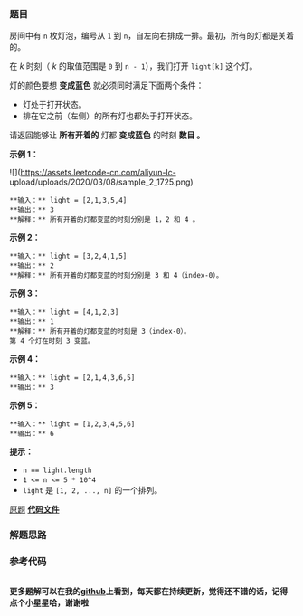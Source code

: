 ### 题目
房间中有 `n` 枚灯泡，编号从 `1` 到 `n`，自左向右排成一排。最初，所有的灯都是关着的。

在 _k_   时刻（ _k_ 的取值范围是 `0` 到 `n - 1`），我们打开 `light[k]` 这个灯。

灯的颜色要想 **变成蓝色** 就必须同时满足下面两个条件：

  * 灯处于打开状态。
  * 排在它之前（左侧）的所有灯也都处于打开状态。

请返回能够让 **所有开着的** 灯都 **变成蓝色** 的时刻 **数目 。**



**示例 1：**

![](https://assets.leetcode-cn.com/aliyun-lc-
upload/uploads/2020/03/08/sample_2_1725.png)

    
    
    **输入：** light = [2,1,3,5,4]
    **输出：** 3
    **解释：** 所有开着的灯都变蓝的时刻分别是 1，2 和 4 。
    

**示例 2：**

    
    
    **输入：** light = [3,2,4,1,5]
    **输出：** 2
    **解释：** 所有开着的灯都变蓝的时刻分别是 3 和 4（index-0）。
    

**示例 3：**

    
    
    **输入：** light = [4,1,2,3]
    **输出：** 1
    **解释：** 所有开着的灯都变蓝的时刻是 3（index-0）。
    第 4 个灯在时刻 3 变蓝。
    

**示例 4：**

    
    
    **输入：** light = [2,1,4,3,6,5]
    **输出：** 3
    

**示例 5：**

    
    
    **输入：** light = [1,2,3,4,5,6]
    **输出：** 6
    



**提示：**

  * `n == light.length`
  * `1 <= n <= 5 * 10^4`
  * `light` 是 `[1, 2, ..., n]` 的一个排列。

[原题](https://leetcode-cn.com/problems/bulb-switcher-iii/)    **[代码文件]()**


### 解题思路




### 参考代码

```go


```




**更多题解可以在我的[github](https://github.com/LZH139/leetcode_Go)上看到，每天都在持续更新，觉得还不错的话，记得点个小星星哈，谢谢啦**
